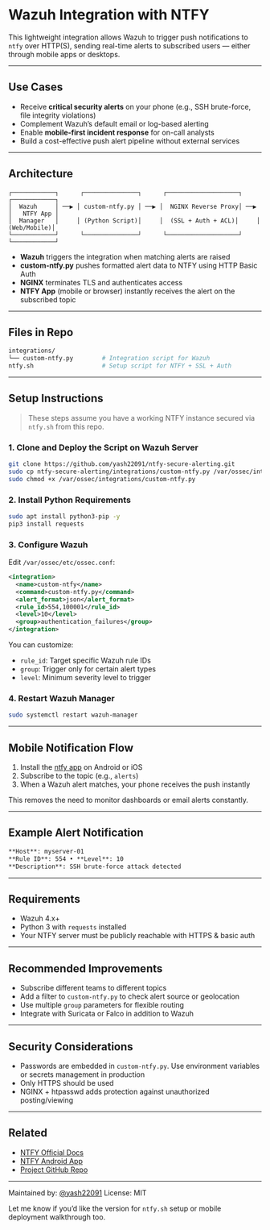 # Wazuh Integration with NTFY

This lightweight integration allows Wazuh to trigger push notifications to `ntfy` over HTTP(S), sending real-time alerts to subscribed users — either through mobile apps or desktops.

---

## Use Cases

* Receive **critical security alerts** on your phone (e.g., SSH brute-force, file integrity violations)
* Complement Wazuh’s default email or log-based alerting
* Enable **mobile-first incident response** for on-call analysts
* Build a cost-effective push alert pipeline without external services

---

## Architecture

```text
┌────────────┐      ┌───────────────┐      ┌────────────────────┐      ┌────────────┐
│  Wazuh     │ ──▶ │ custom-ntfy.py │ ──▶ │  NGINX Reverse Proxy│ ──▶ │   NTFY App │
│  Manager   │     │ (Python Script)│     │  (SSL + Auth + ACL)│     │ (Web/Mobile)│
└────────────┘      └───────────────┘      └────────────────────┘      └────────────┘
```

* **Wazuh** triggers the integration when matching alerts are raised
* **custom-ntfy.py** pushes formatted alert data to NTFY using HTTP Basic Auth
* **NGINX** terminates TLS and authenticates access
* **NTFY App** (mobile or browser) instantly receives the alert on the subscribed topic

---

## Files in Repo

```bash
integrations/
└── custom-ntfy.py        # Integration script for Wazuh
ntfy.sh                   # Setup script for NTFY + SSL + Auth
```

---

## Setup Instructions

> These steps assume you have a working NTFY instance secured via `ntfy.sh` from this repo.

### 1. Clone and Deploy the Script on Wazuh Server

```bash
git clone https://github.com/yash22091/ntfy-secure-alerting.git
sudo cp ntfy-secure-alerting/integrations/custom-ntfy.py /var/ossec/integrations/
sudo chmod +x /var/ossec/integrations/custom-ntfy.py
```

### 2. Install Python Requirements

```bash
sudo apt install python3-pip -y
pip3 install requests
```

### 3. Configure Wazuh

Edit `/var/ossec/etc/ossec.conf`:

```xml
<integration>
  <name>custom-ntfy</name>
  <command>custom-ntfy.py</command>
  <alert_format>json</alert_format>
  <rule_id>554,100001</rule_id>
  <level>10</level>
  <group>authentication_failures</group>
</integration>
```

You can customize:

* `rule_id`: Target specific Wazuh rule IDs
* `group`: Trigger only for certain alert types
* `level`: Minimum severity level to trigger

### 4. Restart Wazuh Manager

```bash
sudo systemctl restart wazuh-manager
```

---

## Mobile Notification Flow

1. Install the [ntfy app](https://ntfy.sh/app) on Android or iOS
2. Subscribe to the topic (e.g., `alerts`)
3. When a Wazuh alert matches, your phone receives the push instantly

This removes the need to monitor dashboards or email alerts constantly.

---

## Example Alert Notification

```markdown
**Host**: myserver-01
**Rule ID**: 554 • **Level**: 10
**Description**: SSH brute-force attack detected
```

---

## Requirements

* Wazuh 4.x+
* Python 3 with `requests` installed
* Your NTFY server must be publicly reachable with HTTPS & basic auth

---

## Recommended Improvements

* Subscribe different teams to different topics
* Add a filter to `custom-ntfy.py` to check alert source or geolocation
* Use multiple `group` parameters for flexible routing
* Integrate with Suricata or Falco in addition to Wazuh

---

## Security Considerations

* Passwords are embedded in `custom-ntfy.py`. Use environment variables or secrets management in production
* Only HTTPS should be used
* NGINX + htpasswd adds protection against unauthorized posting/viewing

---

## Related

* [NTFY Official Docs](https://ntfy.sh/docs/)
* [NTFY Android App](https://play.google.com/store/apps/details?id=io.heckel.ntfy)
* [Project GitHub Repo](https://github.com/yash22091/ntfy-secure-alerting)

---

Maintained by: [@yash22091](https://github.com/yash22091)
License: MIT

Let me know if you’d like the version for `ntfy.sh` setup or mobile deployment walkthrough too.
